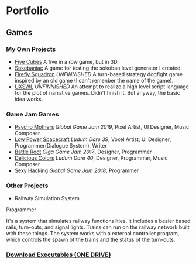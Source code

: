 # Portfolio
## Games

### My Own Projects
- [Five Cubes](https://developer.cloud.unity3d.com/share/share.html?shareId=ZkiosDOgLz) A five in a row game, but in 3D.
- [Sokobaniac](https://gamejolt.com/games/sokobaniac/384430) A game for testing the sokoban level generator I created.
- [Firefly Squadron](https://github.com/xvrsl/FireflySquadron) *UNFINNISHED* A turn-based strategy dogfight game inspired by an old game (I can't remenber the name of the game).
- [UXSWL](https://github.com/xvrsl/UXSWL) *UNFINNISHED* An attempt to realize a high level script language for the plot of narrative games. Didn't finish it. But anyway, the basic idea works.
### Game Jam Games
- [Psycho Mothers](https://globalgamejam.org/2019/games/psycho-mothers-%E3%82%B5%E3%82%A4%E3%82%B3%E3%83%9E%E3%82%B6%E3%83%BC) *Global Game Jam 2019*, Pixel Artist, UI Designer, Music Composer
- [Low Power Spacecraft](https://gamejolt.com/games/lowpowerspacecraft/273184) *Ludum Dare 39*, Voxel Artist, UI Designer, Programmer(Dialogue System), Writer
- [Battle Root](http://wanga.me/CGJ2017/detail?game=46) *Ciga Game Jam 2017*, Designer, Programmer
- [Delicious Colors](https://ldjam.com/events/ludum-dare/40/delicious-colors) *Ludum Dare 40*, Designer, Programmer, Music Composer
- [Sexy Hacking](https://globalgamejam.org/2018/games/sexy-hacking-%E3%82%A8%E3%83%AD%E3%81%84%E3%83%98%E3%83%83%E3%82%AD%E3%83%B3%E3%82%B0-%E6%80%A7%E6%84%9F%E9%AA%87%E5%AE%A2) *Global Game Jam 2018*, Programmer
### Other Projects
- Railway Simulation System

Programmer

It's a system that simulates railway functionalities. It includes a bezier based rails, turn-outs, and signal lights. Trains can run on the railway network built with these things. The system works with a external controller program, which controls the spawn of the trains and the status of the turn-outs.
### [Download Executables (ONE DRIVE)](https://1drv.ms/f/s!AgO0uTXGovlgjhl8nkTEZt0zgGQM)